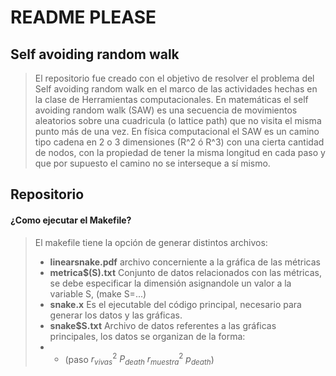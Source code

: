 # README PLEASE
## Self avoiding random walk
> El repositorio fue creado con el objetivo de resolver el problema del Self avoiding random walk en el marco de las actividades hechas en la clase de Herramientas computacionales.
> En matemáticas el self avoiding random walk (SAW) es una secuencia de movimientos aleatorios sobre una cuadricula (o lattice path) que no visita el misma punto más de una vez.
> En física computacional el SAW es un camino tipo cadena en 2 o 3 dimensiones (R^2 ó R^3) con una cierta cantidad de nodos, con la propiedad de tener la misma longitud en cada paso y que por supuesto el camino no se interseque a sí mismo.
## Repositorio
 #### ¿Como ejecutar el Makefile?
> El makefile tiene la opción de generar distintos archivos:
> * **linearsnake.pdf** archivo concerniente a la gráfica de las métricas
> * **metrica$(S).txt** Conjunto de datos relacionados con las métricas, se debe especificar la dimensión asignandole un valor a la variable S, (make S=...)
> * **snake.x** Es el ejecutable del código principal, necesario para generar los datos y las gráficas.
> * **snake$S.txt** Archivo de datos referentes a las gráficas principales, los datos se organizan de la forma:
> * * (paso $r^2_{vivas}$ $P_{death}$ $r_{muestra}^2$ $p_{death}$)
